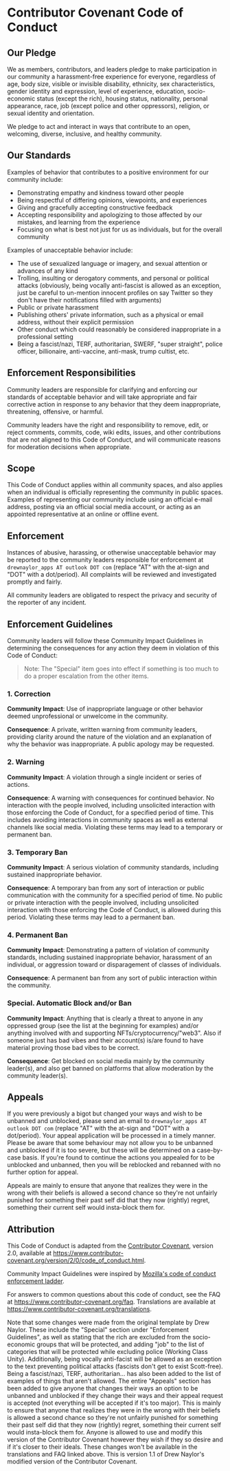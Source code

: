 # Contributor Covenant Code of Conduct

## Our Pledge

We as members, contributors, and leaders pledge to make participation in our
community a harassment-free experience for everyone, regardless of age, body
size, visible or invisible disability, ethnicity, sex characteristics, gender
identity and expression, level of experience, education, socio-economic status (except the rich),
housing status, nationality, personal appearance, race, job (except police and other oppressors), religion, or sexual identity
and orientation.

We pledge to act and interact in ways that contribute to an open, welcoming,
diverse, inclusive, and healthy community.

## Our Standards

Examples of behavior that contributes to a positive environment for our
community include:

* Demonstrating empathy and kindness toward other people
* Being respectful of differing opinions, viewpoints, and experiences
* Giving and gracefully accepting constructive feedback
* Accepting responsibility and apologizing to those affected by our mistakes,
  and learning from the experience
* Focusing on what is best not just for us as individuals, but for the
  overall community

Examples of unacceptable behavior include:

* The use of sexualized language or imagery, and sexual attention or
  advances of any kind
* Trolling, insulting or derogatory comments, and personal or political attacks (obviously, being vocally anti-fascist is allowed as an exception, just be careful to un-mention innocent profiles on say Twitter so they don't have their notifications filled with arguments)
* Public or private harassment
* Publishing others' private information, such as a physical or email
  address, without their explicit permission
* Other conduct which could reasonably be considered inappropriate in a
  professional setting
* Being a fascist/nazi, TERF, authoritarian, SWERF, "super straight", police officer, billionaire, anti-vaccine, anti-mask, trump cultist, etc.

## Enforcement Responsibilities

Community leaders are responsible for clarifying and enforcing our standards of
acceptable behavior and will take appropriate and fair corrective action in
response to any behavior that they deem inappropriate, threatening, offensive,
or harmful.

Community leaders have the right and responsibility to remove, edit, or reject
comments, commits, code, wiki edits, issues, and other contributions that are
not aligned to this Code of Conduct, and will communicate reasons for moderation
decisions when appropriate.

## Scope

This Code of Conduct applies within all community spaces, and also applies when
an individual is officially representing the community in public spaces.
Examples of representing our community include using an official e-mail address,
posting via an official social media account, or acting as an appointed
representative at an online or offline event.

## Enforcement

Instances of abusive, harassing, or otherwise unacceptable behavior may be
reported to the community leaders responsible for enforcement at
`drewnaylor_apps AT outlook DOT com` (replace "AT" with the at-sign and "DOT" with a dot/period).
All complaints will be reviewed and investigated promptly and fairly.

All community leaders are obligated to respect the privacy and security of the
reporter of any incident.

## Enforcement Guidelines

Community leaders will follow these Community Impact Guidelines in determining
the consequences for any action they deem in violation of this Code of Conduct:

> Note: The "Special" item goes into effect if something is too much to do
a proper escalation from the other items.

### 1. Correction

**Community Impact**: Use of inappropriate language or other behavior deemed
unprofessional or unwelcome in the community.

**Consequence**: A private, written warning from community leaders, providing
clarity around the nature of the violation and an explanation of why the
behavior was inappropriate. A public apology may be requested.

### 2. Warning

**Community Impact**: A violation through a single incident or series
of actions.

**Consequence**: A warning with consequences for continued behavior. No
interaction with the people involved, including unsolicited interaction with
those enforcing the Code of Conduct, for a specified period of time. This
includes avoiding interactions in community spaces as well as external channels
like social media. Violating these terms may lead to a temporary or
permanent ban.

### 3. Temporary Ban

**Community Impact**: A serious violation of community standards, including
sustained inappropriate behavior.

**Consequence**: A temporary ban from any sort of interaction or public
communication with the community for a specified period of time. No public or
private interaction with the people involved, including unsolicited interaction
with those enforcing the Code of Conduct, is allowed during this period.
Violating these terms may lead to a permanent ban.

### 4. Permanent Ban

**Community Impact**: Demonstrating a pattern of violation of community
standards, including sustained inappropriate behavior,  harassment of an
individual, or aggression toward or disparagement of classes of individuals.

**Consequence**: A permanent ban from any sort of public interaction within
the community.

### Special. Automatic Block and/or Ban

**Community Impact**: Anything that is clearly a threat to anyone in any
oppressed group (see the list at the beginning for examples) and/or anything involved with and supporting NFTs/cryptocurrency/"web3". Also if
someone just has bad vibes and their account(s) is/are found to have material proving those bad vibes
to be correct.

**Consequence**: Get blocked on social media mainly by the community leader(s), and also
get banned on platforms that allow moderation by the community leader(s).

## Appeals

If you were previously a bigot but changed your ways and wish to be unbanned and unblocked,
please send an email to `drewnaylor_apps AT outlook DOT com` (replace "AT" with the at-sign and "DOT" with a dot/period).
Your appeal application will be processed in a timely manner. Please be aware that some behaviour may not allow you
to be unbanned and unblocked if it is too severe, but these will be determined on a case-by-case basis.
If you're found to continue the actions you appealed for to be unblocked and unbanned, then you will be
reblocked and rebanned with no further option for appeal.

Appeals are mainly to ensure that anyone that realizes they were in the wrong with their
beliefs is allowed a second chance so they're not unfairly punished for something
their past self did that they now (rightly) regret, something their current self
would insta-block them for.

## Attribution

This Code of Conduct is adapted from the [Contributor Covenant][homepage],
version 2.0, available at
https://www.contributor-covenant.org/version/2/0/code_of_conduct.html.

Community Impact Guidelines were inspired by [Mozilla's code of conduct
enforcement ladder](https://github.com/mozilla/diversity).

[homepage]: https://www.contributor-covenant.org

For answers to common questions about this code of conduct, see the FAQ at
https://www.contributor-covenant.org/faq. Translations are available at
https://www.contributor-covenant.org/translations.

Note that some changes were made from the original template by Drew Naylor.
These include the "Special" section under "Enforcement Guidelines", as well
as stating that the rich are excluded from the socio-economic groups that
will be protected, and adding "job" to the list of categories that will be
protected while excluding police (Working Class Unity). Additionally, being vocally
anti-facist will be allowed as an exception to the text preventing political
attacks (fascists don't get to exist Scott-free). Being a fascist/nazi, TERF,
authoritarian... has also been added to the list of examples of things that
aren't allowed. The entire "Appeals" section has been added to give anyone
that changes their ways an option to be unbanned and unblocked if they change their ways and
their appeal request is accepted (not everything will be accepted if it's too major).
This is mainly to ensure that anyone that realizes they were in the wrong with their
beliefs is allowed a second chance so they're not unfairly punished for something
their past self did that they now (rightly) regret, something their current self
would insta-block them for.
Anyone is allowed to use and modify this version of the Contributor
Covenant however they wish if they so desire and if it's closer to their ideals.
These changes won't be available in the translations and FAQ linked above.
This is version 1.1 of Drew Naylor's modified version of the Contributor Covenant.
